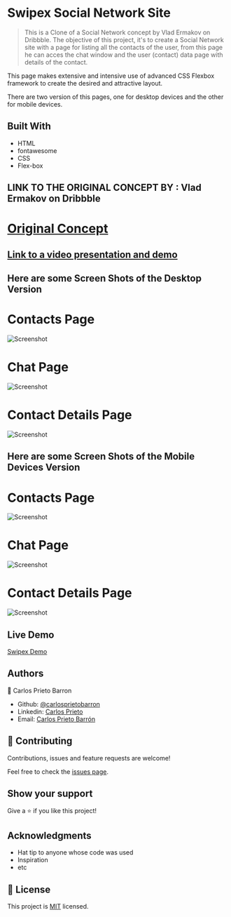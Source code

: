 # Swipex Social Network Site

> This is a Clone of a Social Network concept by Vlad Ermakov on Dribbble.
The objective of this project, it's to create a Social Network site with a page for listing 
all the contacts of the user, from this page he can acces the chat window and the user (contact)
data page with details of the contact.

This page makes extensive and intensive use of advanced CSS Flexbox framework to create the desired 
and attractive layout.

There are two version of this pages, one for desktop devices and the other for mobile devices.


## Built With

- HTML
- fontawesome
- CSS
- Flex-box

## LINK TO THE ORIGINAL CONCEPT BY : Vlad Ermakov on Dribbble

# [Original Concept](https://dribbble.com/ermalength)

## [Link to a video presentation and demo](https://www.loom.com/share/da0196b55fa740aea9b72eef7d0a9d4a)


## Here are some Screen Shots of the Desktop Version

# Contacts Page
![Screenshot](scshot-index.png)

# Chat Page
![Screenshot](scshot-chat.png)

# Contact Details Page
![Screenshot](scshot-contact-data.png)

## Here are some Screen Shots of the Mobile Devices Version
# Contacts Page
![Screenshot](scshot-index-movil.png)

# Chat Page
![Screenshot](scshot-chat-movil.png)

# Contact Details Page
![Screenshot](scshot-contact-data-movil.png)

## Live Demo

[Swipex Demo](https://rawcdn.githack.com/carlosprietobarron/capstone-socialnet/5bf17a94b8aa47b0f2e376781218d60b71e9d641/index.html)



## Authors

👤 Carlos Prieto Barron

- Github: [@carlosprietobarron](https://github.com/carlosprietobarron)
- Linkedin: [Carlos Prieto](https://www.linkedin.com/in/carlosprietobarron/)
- Email: [Carlos Prieto Barrón](carloprietobarron@outlook.com)


## 🤝 Contributing

Contributions, issues and feature requests are welcome!

Feel free to check the [issues page](issues/).

## Show your support

Give a ⭐️ if you like this project!

## Acknowledgments

- Hat tip to anyone whose code was used
- Inspiration
- etc

## 📝 License

This project is [MIT](lic.url) licensed.

